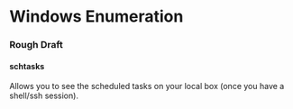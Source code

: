 # Windows Enumeration

### Rough Draft

#### schtasks

Allows you to see the scheduled tasks on your local box (once you have a shell/ssh session).

